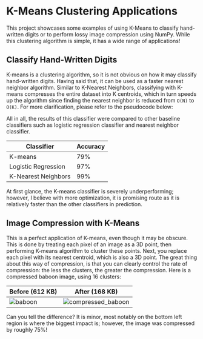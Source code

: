 # K-Means Clustering Applications
This project showcases some examples of using K-Means to classify hand-written digits or to perform lossy image compression using NumPy. While this clustering algorithm is simple, it has a wide range of applications!

## Classify Hand-Written Digits
K-means is a clustering algorithm, so it is not obvious on how it may classify hand-written digits. Having said that, it can be used as a faster nearest neighbor algorithm. Similar to K-Nearest Neighbors, classifying with K-means compresses the entire dataset into K centroids, which in turn speeds up the algorithm since finding the nearest neighbor is reduced from <code>O(N)</code> to <code>O(K)</code>. For more clarification, please refer to the pseudocode below:

All in all, the results of this classifier were compared to other baseline classifiers such as logistic regression classifier and nearest neighbor classifier.

| Classifier | Accuracy |
| ---------- | -------- |
| K-means | 79% |
| Logistic Regression | 97% |
| K-Nearest Neighbors | 99% |

At first glance, the K-means classifier is severely underperforming; however, I believe with more optimization, it is promising route as it is relatively faster than the other classifiers in prediction.

## Image Compression with K-Means
This is a perfect application of K-means, even though it may be obscure. This is done by treating each pixel of an image as a 3D point, then performing K-means algorithm to cluster these points. Next, you replace each pixel with its nearest centroid, which is also a 3D point. The great thing about this way of compression, is that you can clearly control the rate of compression: the less the clusters, the greater the compression. Here is a compressed baboon image, using 16 clusters:

| Before (612 KB) | After (168 KB) |
| --------------- | -------------- |
| ![baboon](https://user-images.githubusercontent.com/31108136/149611147-22599ac6-a169-46a0-8a75-475984c1ffbb.png) | ![compressed_baboon](https://user-images.githubusercontent.com/31108136/149611158-8c8b8597-36fd-4559-9dcd-9257ea66d854.png) |

Can you tell the difference? It is minor, most notably on the bottom left region is where the biggest impact is; however, the image was compressed by roughly 75%!
